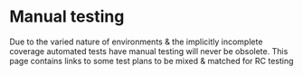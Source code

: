 # Manual testing

Due to the varied nature of environments & the implicitly incomplete coverage automated tests have manual testing will never be obsolete. This page contains links to some test plans to be mixed & matched for RC testing

